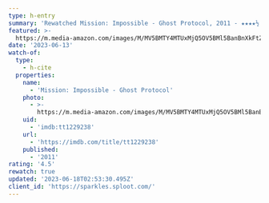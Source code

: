 ```yaml
---
type: h-entry
summary: 'Rewatched Mission: Impossible - Ghost Protocol, 2011 - ★★★★½'
featured: >-
  https://m.media-amazon.com/images/M/MV5BMTY4MTUxMjQ5OV5BMl5BanBnXkFtZTcwNTUyMzg5Ng@@._V1_SX300.jpg
date: '2023-06-13'
watch-of:
  type:
    - h-cite
  properties:
    name:
      - 'Mission: Impossible - Ghost Protocol'
    photo:
      - >-
        https://m.media-amazon.com/images/M/MV5BMTY4MTUxMjQ5OV5BMl5BanBnXkFtZTcwNTUyMzg5Ng@@._V1_SX300.jpg
    uid:
      - 'imdb:tt1229238'
    url:
      - 'https://imdb.com/title/tt1229238'
    published:
      - '2011'
rating: '4.5'
rewatch: true
updated: '2023-06-18T02:53:30.495Z'
client_id: 'https://sparkles.sploot.com/'
---
```


